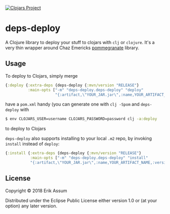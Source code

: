[![Clojars Project](https://img.shields.io/clojars/v/deps-deploy.svg)](https://clojars.org/deps-deploy)
# deps-deploy

A Clojure library to deploy your stuff to clojars with `clj` or `clojure`. It's a very thin wrapper around
Chaz Emericks [pommegranate](https://github.com/cemerick/pomegranate) library.

## Usage

To deploy to Clojars, simply merge 

```clojure
{:deploy {:extra-deps {deps-deploy {:mvn/version "RELEASE"}
          :main-opts ["-m" "deps-deploy.deps-deploy" "deploy" 
                      "{:artifact,\"YOUR_JAR.jar\",:name,YOUR_ARTIFACT_NAME,:version,\"0.0.1\"}"]}}
```

have a `pom.xml` handy (you can generate one with `clj -Spom` and `deps-deploy` with 

```sh
$ env CLOJARS_USER=username CLOJARS_PASSWORD=password clj -a:deploy
```

to deploy to Clojars


`deps-deploy` also supports installing to your local `.m2` repo, by invoking `install` instead of `deploy`:
```clojure
{:install {:extra-deps {deps-deploy {:mvn/version "RELEASE"}
           :main-opts ["-m" "deps-deploy.deps-deploy" "install"
           "{:artifact,\"YOUR_JAR.jar\",:name,YOUR_ARTIFACT_NAME,:version,\"0.0.1\"}"]}}
```



## License

Copyright © 2018 Erik Assum

Distributed under the Eclipse Public License either version 1.0 or (at
your option) any later version.
